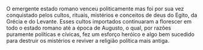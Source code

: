 ﻿O emergente estado romano venceu politicamente mas foi por sua vez conquistado pelos cultos, rituais, mistérios e conceitos de deus do Egito, da Grécia e do Levante. Esses cultos importados continuaram a florescer em todo o estado romano até a época de Augusto, o qual, por razões puramente políticas e cívicas, fez um esforço heróico e algo bem sucedido para destruir os mistérios e reviver a religião política mais antiga.